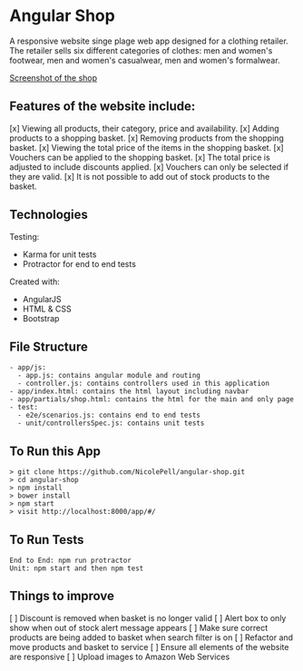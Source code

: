 Angular Shop
============

A responsive website singe plage web app designed for a clothing retailer. The retailer sells six
different categories of clothes: men and women's footwear, men and women's casualwear,
men and women's formalwear.

[Screenshot of the shop](http://s1338.photobucket.com/user/NicciPell/media/Screen%20Shot%202015-03-12%20at%2009.37.47_zps6ltfqjun.png.html)

## Features of the website include:
[x] Viewing all products, their category, price and availability.
[x] Adding products to a shopping basket.
[x] Removing products from the shopping basket.
[x] Viewing the total price of the items in the shopping basket.
[x] Vouchers can be applied to the shopping basket.
[x] The total price is adjusted to include discounts applied.
[x] Vouchers can only be selected if they are valid.
[x] It is not possible to add out of stock products to the basket.

## Technologies
Testing:
- Karma for unit tests
- Protractor for end to end tests

Created with:
- AngularJS
- HTML & CSS
- Bootstrap

## File Structure
```
- app/js:
  - app.js: contains angular module and routing
  - controller.js: contains controllers used in this application
- app/index.html: contains the html layout including navbar
- app/partials/shop.html: contains the html for the main and only page
- test:
  - e2e/scenarios.js: contains end to end tests
  - unit/controllersSpec.js: contains unit tests
```

## To Run this App
```
> git clone https://github.com/NicolePell/angular-shop.git
> cd angular-shop
> npm install
> bower install
> npm start
> visit http://localhost:8000/app/#/
```

## To Run Tests
```
End to End: npm run protractor
Unit: npm start and then npm test
```

## Things to improve
[ ] Discount is removed when basket is no longer valid
[ ] Alert box to only show when out of stock alert message appears
[ ] Make sure correct products are being added to basket when search filter is on
[ ] Refactor and move products and basket to service
[ ] Ensure all elements of the website are responsive
[ ] Upload images to Amazon Web Services
